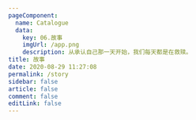 ```yaml
---
pageComponent: 
  name: Catalogue
  data: 
    key: 06.故事
    imgUrl: /app.png
    description: 从承认自己那一天开始，我们每天都是在救赎。
title: 故事
date: 2020-08-29 11:27:08
permalink: /story
sidebar: false
article: false
comment: false
editLink: false
---
```

